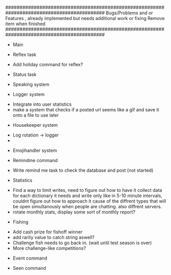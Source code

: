 ###########################################################################################
Bugs/Problems and or Features , already implemented but needs additional work or fixing
Remove item when finished
###########################################################################################

* Main

* Reflex task
- Add holiday command for reflex?

* Status task

* Speaking system

* Logger system
- Integrate into user statistics
- make a system that checks if a posted url seems like a gif and save it onto a file to use later

* Housekeeper system
- Log rotation -> logger
- 

* Emojihandler system

* Remindme command
- Write remind me task to check the database and post (not started)

* Statistics
- Find a way to limit writes, need to figure out how to have it collect data for each dictionary it needs and write
only like in 5-10 minute intervals, couldnt figure out how to approach it cause of the diffrent types that will be open
simultanously when people are chatting. also diffrent servers.
- rotate monthly stats, display some sort of monthly report? 

* Fishing
- Add cash prize for fishoff winner
- add rarity value to catch string aswell?
- Challenge fish needs to go back in. (wait until test season is over)
- More challenge-like competitions? 

* Event command


* Seen command
